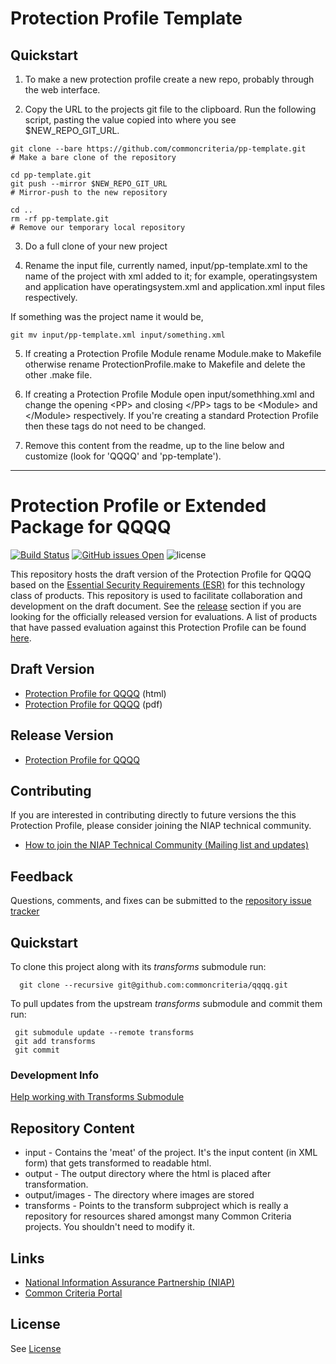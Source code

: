 Protection Profile Template
===============

Quickstart
----------

1. To make a new protection profile create a new repo, probably through the web interface. 

2. Copy the URL to the projects git file to the clipboard. Run the following script, pasting the value copied into where you see $NEW_REPO_GIT_URL.


````
git clone --bare https://github.com/commoncriteria/pp-template.git
# Make a bare clone of the repository

cd pp-template.git
git push --mirror $NEW_REPO_GIT_URL
# Mirror-push to the new repository

cd ..
rm -rf pp-template.git
# Remove our temporary local repository
````

3. Do a full clone of your new project

4. Rename the input file, currently named, input/pp-template.xml to the name
of the project with xml added to it; for example, operatingsystem and application
have operatingsystem.xml and application.xml input files respectively.

If something was the project name it would be,

````
git mv input/pp-template.xml input/something.xml
````
5. If creating a Protection Profile Module rename Module.make to Makefile otherwise rename ProtectionProfile.make to Makefile and delete the other .make file.

6. If creating a Protection Profile Module open input/somethhing.xml and change the opening \<PP> and closing \</PP> tags to be \<Module> and \</Module> respectively. If you're creating a standard Protection Profile then these tags do not need to be changed.

7. Remove this content from the readme, up to the line below and customize (look for 'QQQQ' and 'pp-template'). 

----

Protection Profile or Extended Package for QQQQ
===============

[![Build Status](https://travis-ci.com/commoncriteria/pp-template.svg?branch=master)](https://travis-ci.com/commoncriteria/pp-template)
[![GitHub issues Open](https://img.shields.io/github/issues/commoncriteria/pp-template.svg?maxAge=2592000)](https://github.com/commoncriteria/pp-template/issues) 
![license](https://img.shields.io/badge/license-Unlicensed-blue.svg)

This repository hosts the draft version of the Protection Profile for QQQQ based on the 
[Essential Security Requirements (ESR)](https://commoncriteria.github.io/pp/QQQQ/QQQQ-esr.html) for this technology class of 
products. This repository is used to facilitate collaboration and development on the draft document. 
See the [release](#Release-Version) section if you are looking for the officially released version for evaluations. 
A list of products that have passed evaluation against this Protection Profile can be found [here](QQQQ).

## Draft Version

* [Protection Profile for QQQQ](https://commoncriteria.github.io/pp/QQQQ/QQQQ-release.html) (html)
* [Protection Profile for QQQQ](https://commoncriteria.github.io/pp/QQQQ/QQQQ-release.pdf) (pdf)

## Release Version
* [Protection Profile for QQQQ](QQQQ)

## Contributing

If you are interested in contributing directly to future versions the this Protection Profile, please consider joining the NIAP technical community.
* [How to join the NIAP Technical Community (Mailing list and updates)](https://www.niap-ccevs.org/NIAP_Evolution/tech_communities.cfm)

## Feedback

Questions, comments, and fixes can be submitted to the [repository issue tracker](https://github.com/commoncriteria/QQQQ/issues)

## Quickstart
To clone this project along with its _transforms_ submodule run:

````
  git clone --recursive git@github.com:commoncriteria/qqqq.git
````
To pull updates from the upstream _transforms_ submodule and commit them run:
````
 git submodule update --remote transforms
 git add transforms
 git commit
````

### Development Info
[Help working with Transforms Submodule](https://github.com/commoncriteria/transforms/wiki/Working-with-Transforms-as-a-Submodule)

## Repository Content
* input - Contains the 'meat' of the project. It's the input content (in XML form) that gets transformed to readable html.
* output - The output directory where the html is placed after transformation.
* output/images - The directory where images are stored
* transforms - Points to the transform subproject which is really a repository for resources shared amongst many Common Criteria projects. You shouldn't need to modify it.

## Links 
* [National Information Assurance Partnership (NIAP)](https://www.niap-ccevs.org/)
* [Common Criteria Portal](https://www.commoncriteriaportal.org/)

## License
See [License](./LICENSE)
